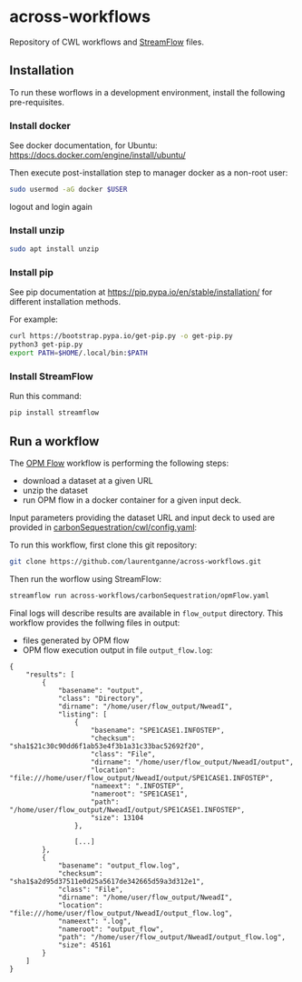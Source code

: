 # across-workflows

Repository of CWL workflows and [StreamFlow](https://streamflow.di.unito.it/) files.

## Installation

To run these worflows in a development environment, install the following pre-requisites.

### Install docker

See docker documentation, for Ubuntu: https://docs.docker.com/engine/install/ubuntu/

Then execute post-installation step to manager docker as a non-root user:
```bash
sudo usermod -aG docker $USER
```
logout and login again

### Install unzip

```bash
sudo apt install unzip
````

### Install pip

See pip documentation at https://pip.pypa.io/en/stable/installation/ for different installation methods.

For example:

```bash
curl https://bootstrap.pypa.io/get-pip.py -o get-pip.py
python3 get-pip.py
export PATH=$HOME/.local/bin:$PATH
````

### Install StreamFlow

Run this command:

```bash
pip install streamflow
```

## Run a workflow

The [OPM Flow](https://opm-project.org/?page_id=19) workflow is performing the following steps:
* download a dataset at a given URL
* unzip the dataset
* run OPM flow in a docker container for a given input deck.

Input parameters providing the dataset URL and input deck to used are provided in [carbonSequestration/cwl/config.yaml](carbonSequestration/cwl/config.yaml):

To run this workflow, first clone this git repository:

```bash
git clone https://github.com/laurentganne/across-workflows.git
```

Then run the worflow using StreamFlow:

```bash
streamflow run across-workflows/carbonSequestration/opmFlow.yaml
```

Final logs will describe results are available in `flow_output` directory.
This workflow provides the follwing files in output:
* files generated by OPM flow
* OPM flow execution output in file `output_flow.log`:

```
{
    "results": [
        {
            "basename": "output",
            "class": "Directory",
            "dirname": "/home/user/flow_output/NweadI",
            "listing": [
                {
                    "basename": "SPE1CASE1.INFOSTEP",
                    "checksum": "sha1$21c30c90dd6f1ab53e4f3b1a31c33bac52692f20",
                    "class": "File",
                    "dirname": "/home/user/flow_output/NweadI/output",
                    "location": "file:///home/user/flow_output/NweadI/output/SPE1CASE1.INFOSTEP",
                    "nameext": ".INFOSTEP",
                    "nameroot": "SPE1CASE1",
                    "path": "/home/user/flow_output/NweadI/output/SPE1CASE1.INFOSTEP",
                    "size": 13104
                },

                [...]
        },
        {
            "basename": "output_flow.log",
            "checksum": "sha1$a2d95d37511e0d25a5617de342665d59a3d312e1",
            "class": "File",
            "dirname": "/home/user/flow_output/NweadI",
            "location": "file:///home/user/flow_output/NweadI/output_flow.log",
            "nameext": ".log",
            "nameroot": "output_flow",
            "path": "/home/user/flow_output/NweadI/output_flow.log",
            "size": 45161
        }
    ]
}
```